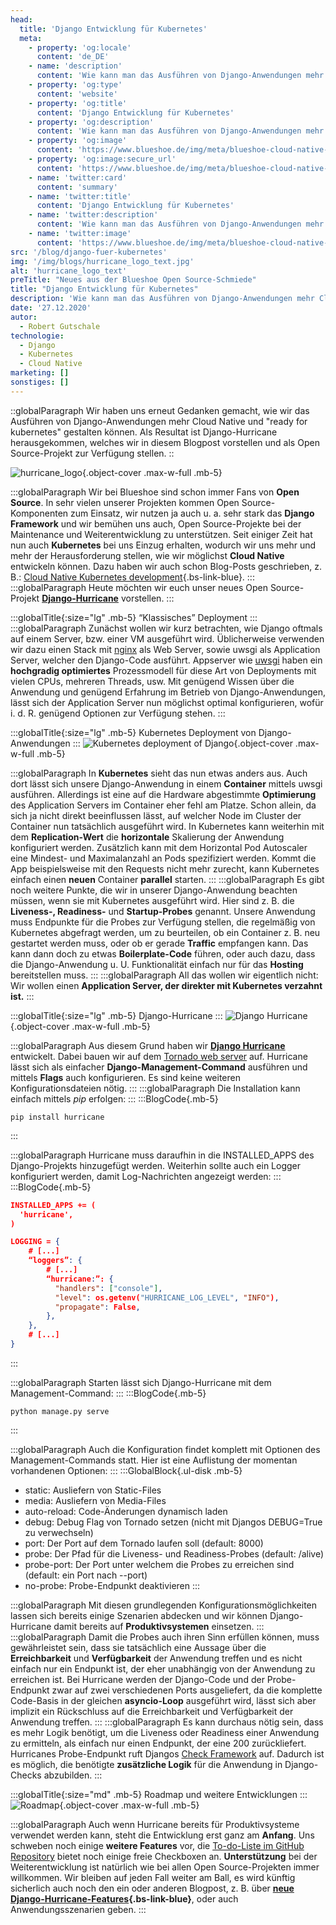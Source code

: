 ```yaml
---
head:
  title: 'Django Entwicklung für Kubernetes'
  meta:
    - property: 'og:locale'
      content: 'de_DE'
    - name: 'description'
      content: 'Wie kann man das Ausführen von Django-Anwendungen mehr Cloud Native gestalten? Mit unserem Open-Source-Projekt Django-Hurricane. Jetzt lesen!'
    - property: 'og:type'
      content: 'website'
    - property: 'og:title'
      content: 'Django Entwicklung für Kubernetes'
    - property: 'og:description'
      content: 'Wie kann man das Ausführen von Django-Anwendungen mehr Cloud Native gestalten? Mit unserem Open-Source-Projekt Django-Hurricane. Jetzt lesen!'
    - property: 'og:image'
      content: 'https://www.blueshoe.de/img/meta/blueshoe-cloud-native-devlopment.png'
    - property: 'og:image:secure_url'
      content: 'https://www.blueshoe.de/img/meta/blueshoe-cloud-native-devlopment.png'
    - name: 'twitter:card'
      content: 'summary'
    - name: 'twitter:title'
      content: 'Django Entwicklung für Kubernetes'
    - name: 'twitter:description'
      content: 'Wie kann man das Ausführen von Django-Anwendungen mehr Cloud Native gestalten? Mit unserem Open-Source-Projekt Django-Hurricane. Jetzt lesen!'
    - name: 'twitter:image'
      content: 'https://www.blueshoe.de/img/meta/blueshoe-cloud-native-devlopment.png'
src: '/blog/django-fuer-kubernetes'
img: '/img/blogs/hurricane_logo_text.jpg'
alt: 'hurricane_logo_text'
preTitle: "Neues aus der Blueshoe Open Source-Schmiede"
title: "Django Entwicklung für Kubernetes"
description: 'Wie kann man das Ausführen von Django-Anwendungen mehr Cloud Native gestalten? Mit unserem Open-Source-Projekt Django-Hurricane. Jetzt lesen!'
date: '27.12.2020'
autor:
  - Robert Gutschale
technologie: 
  - Django
  - Kubernetes
  - Cloud Native
marketing: []
sonstiges: []
---
```

::globalParagraph
Wir haben uns erneut Gedanken gemacht, wie wir das Ausführen von Django-Anwendungen mehr Cloud Native und "ready for kubernetes" gestalten können. Als Resultat ist Django-Hurricane herausgekommen, welches wir in diesem Blogpost vorstellen und als Open Source-Projekt zur Verfügung stellen.
::
<!--more-->

![hurricane_logo](/img/blogs/hurricane_logo_text.jpg){.object-cover .max-w-full .mb-5}

:::globalParagraph
Wir bei Blueshoe sind schon immer Fans von **Open Source**. In sehr vielen unserer Projekten kommen Open Source-Komponenten zum Einsatz, wir nutzen ja auch u. a. sehr stark das **Django Framework** und wir bemühen uns auch, Open Source-Projekte bei der Maintenance und Weiterentwicklung zu unterstützen. Seit einiger Zeit hat nun auch **Kubernetes** bei uns Einzug erhalten, wodurch wir uns mehr und mehr der Herausforderung stellen, wie wir möglichst **Cloud Native** entwickeln können. Dazu haben wir auch schon Blog-Posts geschrieben, z. B.: [Cloud Native Kubernetes development](/leistungen/cloud-native-development){.bs-link-blue}.
:::
:::globalParagraph
Heute möchten wir euch unser neues Open Source-Projekt **<a href="https://django-hurricane.io/" class="text-bs-blue hover:underline hover:decoration-bs-blue hover:decoration-solid" target="_blank">Django-Hurricane</a>** vorstellen.
:::

:::globalTitle{:size="lg" .mb-5}
“Klassisches” Deployment
:::
:::globalParagraph
Zunächst wollen wir kurz betrachten, wie Django oftmals auf einem Server, bzw. einer VM ausgeführt wird. Üblicherweise verwenden wir dazu einen Stack mit <a href="https://www.nginx.com/" class="text-bs-blue hover:underline hover:decoration-bs-blue hover:decoration-solid" target="_blank">nginx</a> als Web Server, sowie uwsgi als Application Server, welcher den Django-Code ausführt. Appserver wie <a href="https://uwsgi-docs.readthedocs.io/en/latest/" class="text-bs-blue hover:underline hover:decoration-bs-blue hover:decoration-solid" target="_blank">uwsgi</a> haben ein **hochgradig optimiertes** Prozessmodell für diese Art von Deployments mit vielen CPUs, mehreren Threads, usw. Mit genügend Wissen über die Anwendung und genügend Erfahrung im Betrieb von Django-Anwendungen, lässt sich der Application Server nun möglichst optimal konfigurieren, wofür i. d. R. genügend Optionen zur Verfügung stehen.
:::

:::globalTitle{:size="lg" .mb-5}
Kubernetes Deployment von Django-Anwendungen
:::
![Kubernetes deployment of Django](/img/blogs/django-development-for-kubernetes-1.jpg){.object-cover .max-w-full .mb-5}

:::globalParagraph
In **Kubernetes** sieht das nun etwas anders aus. Auch dort lässt sich unsere Django-Anwendung in einem **Container** mittels uwsgi ausführen. Allerdings ist eine auf die Hardware abgestimmte **Optimierung** des Application Servers im Container eher fehl am Platze. Schon allein, da sich ja nicht direkt beeinflussen lässt, auf welcher Node im Cluster der Container nun tatsächlich ausgeführt wird. In Kubernetes kann weiterhin mit dem **Replication-Wert** die **horizontale** Skalierung der Anwendung konfiguriert werden. Zusätzlich kann mit dem Horizontal Pod Autoscaler eine Mindest- und Maximalanzahl an Pods spezifiziert werden. Kommt die App beispielsweise mit den Requests nicht mehr zurecht, kann Kubernetes einfach einen **neuen** Container **parallel** starten.
:::
:::globalParagraph
Es gibt noch weitere Punkte, die wir in unserer Django-Anwendung beachten müssen, wenn sie mit Kubernetes ausgeführt wird. Hier sind z. B. die **Liveness-, Readiness-** und **Startup-Probes** genannt. Unsere Anwendung muss Endpunkte für die Probes zur Verfügung stellen, die regelmäßig von Kubernetes abgefragt werden, um zu beurteilen, ob ein Container z. B. neu gestartet werden muss, oder ob er gerade **Traffic** empfangen kann. Das kann dann doch zu etwas **Boilerplate-Code** führen, oder auch dazu, dass die Django-Anwendung u. U. Funktionalität einfach nur für das **Hosting** bereitstellen muss.
:::
:::globalParagraph
All das wollen wir eigentlich nicht: Wir wollen einen **Application Server, der direkter mit Kubernetes verzahnt ist.**
:::

:::globalTitle{:size="lg" .mb-5}
Django-Hurricane
:::
![Django Hurricane](/img/blogs/django-development-for-kubernetes-2.jpg){.object-cover .max-w-full .mb-5}

:::globalParagraph
Aus diesem Grund haben wir **<a href="https://django-hurricane.io/" class="text-bs-blue hover:underline hover:decoration-bs-blue hover:decoration-solid" target="_blank">Django Hurricane</a>** entwickelt. Dabei bauen wir auf dem <a href="https://github.com/tornadoweb/tornado" class="text-bs-blue hover:underline hover:decoration-bs-blue hover:decoration-solid" target="_blank">Tornado web server</a> auf. Hurricane lässt sich als einfacher **Django-Management-Command** ausführen und mittels **Flags** auch konfigurieren. Es sind keine weiteren Konfigurationsdateien nötig.
:::
:::globalParagraph
Die Installation kann einfach mittels _pip_ erfolgen:
:::
:::BlogCode{.mb-5}
```docker
pip install hurricane
```
:::

:::globalParagraph
Hurricane muss daraufhin in die INSTALLED_APPS des Django-Projekts hinzugefügt werden. Weiterhin sollte auch ein Logger konfiguriert werden, damit Log-Nachrichten angezeigt werden:
:::
:::BlogCode{.mb-5}
```json
INSTALLED_APPS += (
  'hurricane',
)

LOGGING = {
    # [...]
    “loggers”: {
        # [...]
        “hurricane:”: {
          "handlers": ["console"],
          "level": os.getenv("HURRICANE_LOG_LEVEL", "INFO"),
          "propagate": False,
        },
    },
    # [...]
}
```
:::

:::globalParagraph
Starten lässt sich Django-Hurricane mit dem Management-Command:
:::
:::BlogCode{.mb-5}
```docker
python manage.py serve
```
:::

:::globalParagraph
Auch die Konfiguration findet komplett mit Optionen des Management-Commands statt. Hier ist eine Auflistung der momentan vorhandenen Optionen:
:::
:::GlobalBlock{.ul-disk .mb-5}
- static: Ausliefern von Static-Files
- media: Ausliefern von Media-Files
- auto-reload: Code-Änderungen dynamisch laden
- debug: Debug Flag von Tornado setzen (nicht mit Djangos DEBUG=True zu verwechseln)
- port: Der Port auf dem Tornado laufen soll (default: 8000)
- probe: Der Pfad für die Liveness- und Readiness-Probes (default: /alive)
- probe-port: Der Port unter welchem die Probes zu erreichen sind (default: ein Port nach --port)
- no-probe: Probe-Endpunkt deaktivieren
:::

:::globalParagraph
Mit diesen grundlegenden Konfigurationsmöglichkeiten lassen sich bereits einige Szenarien abdecken und wir können Django-Hurricane damit bereits auf **Produktivsystemen** einsetzen.
:::
:::globalParagraph
Damit die Probes auch ihren Sinn erfüllen können, muss gewährleistet sein, dass sie tatsächlich eine Aussage über die **Erreichbarkeit** und **Verfügbarkeit** der Anwendung treffen und es nicht einfach nur ein Endpunkt ist, der eher unabhängig von der Anwendung zu erreichen ist. Bei Hurricane werden der Django-Code und der Probe-Endpunkt zwar auf zwei verschiedenen Ports ausgeliefert, da die komplette Code-Basis in der gleichen **asyncio-Loop** ausgeführt wird, lässt sich aber implizit ein Rückschluss auf die Erreichbarkeit und Verfügbarkeit der Anwendung treffen.
:::
:::globalParagraph
Es kann durchaus nötig sein, dass es mehr Logik benötigt, um die Liveness oder Readiness einer Anwendung zu ermitteln, als einfach nur einen Endpunkt, der eine 200 zurückliefert. Hurricanes Probe-Endpunkt ruft Djangos <a href="https://docs.djangoproject.com/en/2.2/topics/checks/" class="text-bs-blue hover:underline hover:decoration-bs-blue hover:decoration-solid" target="_blank">Check Framework</a>  auf. Dadurch ist es möglich, die benötigte **zusätzliche Logik** für die Anwendung in Django-Checks abzubilden.
:::

:::globalTitle{:size="md" .mb-5}
Roadmap und weitere Entwicklungen
:::
![Roadmap](/img/blogs/django-development-for-kubernetes-3.jpg){.object-cover .max-w-full .mb-5}

:::globalParagraph
Auch wenn Hurricane bereits für Produktivsysteme verwendet werden kann, steht die Entwicklung erst ganz am **Anfang**. Uns schweben noch einige **weitere Features** vor, die <a href="https://github.com/django-hurricane/django-hurricane" class="text-bs-blue hover:underline hover:decoration-bs-blue hover:decoration-solid" target="_blank">To-do-Liste im GitHub Repository</a> bietet noch einige freie Checkboxen an. **Unterstützung** bei der Weiterentwicklung ist natürlich wie bei allen Open Source-Projekten immer willkommen. Wir bleiben auf jeden Fall weiter am Ball, es wird künftig sicherlich auch noch den ein oder anderen Blogpost, z. B. über **[neue Django-Hurricane-Features](/blog/neue-features-fuer-django-hurricane/){.bs-link-blue}**, oder auch Anwendungsszenarien geben.
:::